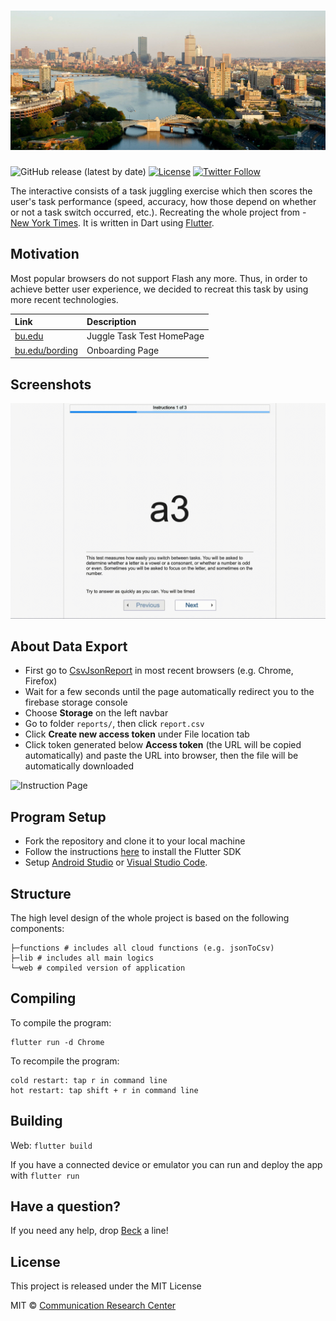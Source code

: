# ![](/assets/bu-bg.jpg)

![GitHub release (latest by date)](https://img.shields.io/github/v/release/uohziyoam/Multitask-Research) [![License](https://img.shields.io/github/license/appditto/natrium_wallet_flutter)](https://github.com/uohziyoam/Multitask-Research/blob/master/LICENSE) [![Twitter Follow](https://img.shields.io/twitter/follow/bucomresearch?lang=en?style=social)](https://twitter.com/intent/follow?screen_name=bucomresearch)

The interactive consists of  a task juggling exercise which then scores the user's task performance (speed, accuracy, how those depend on whether or not a task switch occurred, etc.). Recreating the whole project from - [New York Times](https://archive.nytimes.com/www.nytimes.com/interactive/2010/06/07/technology/20100607-task-switching-demo.html). It is written in Dart using [Flutter](https://flutter.io).

## Motivation
Most popular browsers do not support Flash any more. Thus, in order to achieve better user experience, we decided to recreat this task by using more recent technologies.

| Link | Description |
| :----- | :------ |
[bu.edu](https://common-research.web.app) | Juggle Task Test HomePage
[bu.edu/bording](https://common-research.web.app) | Onboarding Page

## Screenshots
![Instruction Page](/assets/instruction.gif) 

## About Data Export

* First go to [CsvJsonReport](https://us-central1-common-research.cloudfunctions.net/csvJsonReport) in most recent browsers (e.g. Chrome, Firefox)
* Wait for a few seconds until the page automatically redirect you to the firebase storage console
* Choose **Storage** on the left navbar
* Go to folder `reports/`, then click `report.csv`
* Click __**Create new access token**__ under File location tab
* Click token generated below **Access token** (the URL will be copied automatically) and paste the URL into browser, then the file will be automatically downloaded

![Instruction Page](/assets/data-export.gif) 


## Program Setup

* Fork the repository and clone it to your local machine
* Follow the instructions [here](https://flutter.io/docs/get-started/install) to install the Flutter SDK
* Setup [Android Studio](https://flutter.io/docs/development/tools/android-studio) or [Visual Studio Code](https://flutter.io/docs/development/tools/vs-code).

## Structure

The high level design of the whole project is based on the following components:

```
├─functions # includes all cloud functions (e.g. jsonToCsv)
├─lib # includes all main logics
└─web # compiled version of application
```

## Compiling

To compile the program:

```
flutter run -d Chrome
```

To recompile the program:

```
cold restart: tap r in command line
hot restart: tap shift + r in command line
```

## Building

Web: `flutter build`

If you have a connected device or emulator you can run and deploy the app with `flutter run`

## Have a question?

If you need any help, drop [Beck](https://maoyizhou.com) a line! 

## License

This project is released under the MIT License

MIT © [Communication Research Center](http://sites.bu.edu/crc/)
